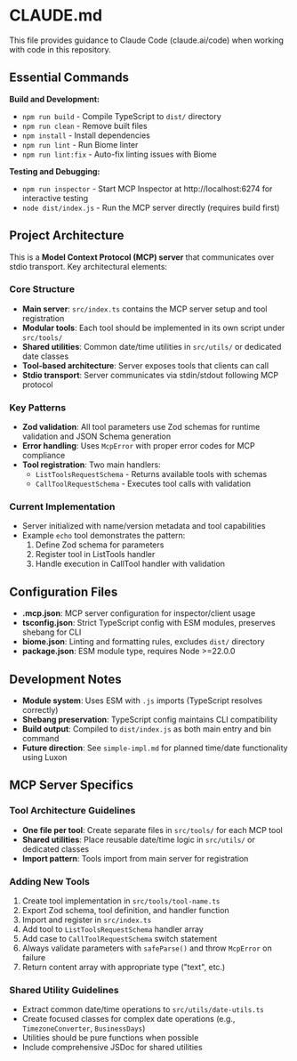 # CLAUDE.md

This file provides guidance to Claude Code (claude.ai/code) when working with code in this repository.

## Essential Commands

**Build and Development:**
- `npm run build` - Compile TypeScript to `dist/` directory
- `npm run clean` - Remove built files
- `npm install` - Install dependencies
- `npm run lint` - Run Biome linter
- `npm run lint:fix` - Auto-fix linting issues with Biome

**Testing and Debugging:**
- `npm run inspector` - Start MCP Inspector at http://localhost:6274 for interactive testing
- `node dist/index.js` - Run the MCP server directly (requires build first)

## Project Architecture

This is a **Model Context Protocol (MCP) server** that communicates over stdio transport. Key architectural elements:

### Core Structure
- **Main server**: `src/index.ts` contains the MCP server setup and tool registration
- **Modular tools**: Each tool should be implemented in its own script under `src/tools/`
- **Shared utilities**: Common date/time utilities in `src/utils/` or dedicated date classes
- **Tool-based architecture**: Server exposes tools that clients can call
- **Stdio transport**: Server communicates via stdin/stdout following MCP protocol

### Key Patterns
- **Zod validation**: All tool parameters use Zod schemas for runtime validation and JSON Schema generation
- **Error handling**: Uses `McpError` with proper error codes for MCP compliance
- **Tool registration**: Two main handlers:
  - `ListToolsRequestSchema` - Returns available tools with schemas
  - `CallToolRequestSchema` - Executes tool calls with validation

### Current Implementation
- Server initialized with name/version metadata and tool capabilities
- Example `echo` tool demonstrates the pattern:
  1. Define Zod schema for parameters
  2. Register tool in ListTools handler
  3. Handle execution in CallTool handler with validation

## Configuration Files

- **.mcp.json**: MCP server configuration for inspector/client usage
- **tsconfig.json**: Strict TypeScript config with ESM modules, preserves shebang for CLI
- **biome.json**: Linting and formatting rules, excludes `dist/` directory
- **package.json**: ESM module type, requires Node >=22.0.0

## Development Notes

- **Module system**: Uses ESM with `.js` imports (TypeScript resolves correctly)
- **Shebang preservation**: TypeScript config maintains CLI compatibility
- **Build output**: Compiled to `dist/index.js` as both main entry and bin command
- **Future direction**: See `simple-impl.md` for planned time/date functionality using Luxon

## MCP Server Specifics

### Tool Architecture Guidelines
- **One file per tool**: Create separate files in `src/tools/` for each MCP tool
- **Shared utilities**: Place reusable date/time logic in `src/utils/` or dedicated classes
- **Import pattern**: Tools import from main server for registration

### Adding New Tools
1. Create tool implementation in `src/tools/tool-name.ts`
2. Export Zod schema, tool definition, and handler function
3. Import and register in `src/index.ts`
4. Add tool to `ListToolsRequestSchema` handler array
5. Add case to `CallToolRequestSchema` switch statement
6. Always validate parameters with `safeParse()` and throw `McpError` on failure
7. Return content array with appropriate type ("text", etc.)

### Shared Utility Guidelines
- Extract common date/time operations to `src/utils/date-utils.ts`
- Create focused classes for complex date operations (e.g., `TimezoneConverter`, `BusinessDays`)
- Utilities should be pure functions when possible
- Include comprehensive JSDoc for shared utilities